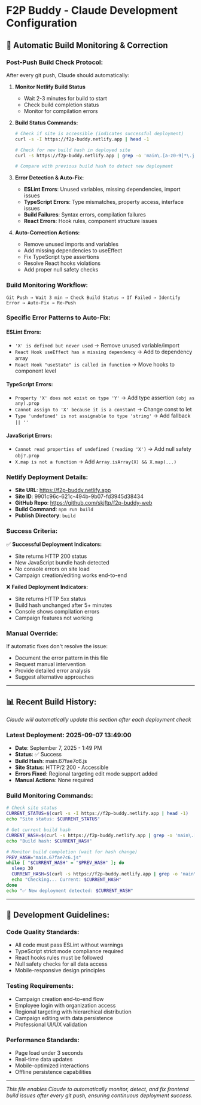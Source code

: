 # F2P Buddy - Claude Development Configuration

## 🚀 Automatic Build Monitoring & Correction

### **Post-Push Build Check Protocol:**

After every git push, Claude should automatically:

1. **Monitor Netlify Build Status**
   - Wait 2-3 minutes for build to start
   - Check build completion status
   - Monitor for compilation errors

2. **Build Status Commands:**
   ```bash
   # Check if site is accessible (indicates successful deployment)
   curl -s -I https://f2p-buddy.netlify.app | head -1
   
   # Check for new build hash in deployed site
   curl -s https://f2p-buddy.netlify.app | grep -o 'main\.[a-z0-9]*\.js' | head -1
   
   # Compare with previous build hash to detect new deployment
   ```

3. **Error Detection & Auto-Fix:**
   - **ESLint Errors**: Unused variables, missing dependencies, import issues
   - **TypeScript Errors**: Type mismatches, property access, interface issues  
   - **Build Failures**: Syntax errors, compilation failures
   - **React Errors**: Hook rules, component structure issues

4. **Auto-Correction Actions:**
   - Remove unused imports and variables
   - Add missing dependencies to useEffect
   - Fix TypeScript type assertions
   - Resolve React hooks violations
   - Add proper null safety checks

### **Build Monitoring Workflow:**

```
Git Push → Wait 3 min → Check Build Status → If Failed → Identify Error → Auto-Fix → Re-Push
```

### **Specific Error Patterns to Auto-Fix:**

#### **ESLint Errors:**
- `'X' is defined but never used` → Remove unused variable/import
- `React Hook useEffect has a missing dependency` → Add to dependency array
- `React Hook "useState" is called in function` → Move hooks to component level

#### **TypeScript Errors:**  
- `Property 'X' does not exist on type 'Y'` → Add type assertion `(obj as any).prop`
- `Cannot assign to 'X' because it is a constant` → Change const to let
- `Type 'undefined' is not assignable to type 'string'` → Add fallback `|| ''`

#### **JavaScript Errors:**
- `Cannot read properties of undefined (reading 'X')` → Add null safety `obj?.prop`
- `X.map is not a function` → Add `Array.isArray(X) && X.map(...)`

### **Netlify Deployment Details:**

- **Site URL**: https://f2p-buddy.netlify.app
- **Site ID**: 9901c96c-621c-494b-9b07-fd3945d38434  
- **GitHub Repo**: https://github.com/skjftp/f2p-buddy-web
- **Build Command**: `npm run build`
- **Publish Directory**: `build`

### **Success Criteria:**

✅ **Successful Deployment Indicators:**
- Site returns HTTP 200 status
- New JavaScript bundle hash detected
- No console errors on site load
- Campaign creation/editing works end-to-end

❌ **Failed Deployment Indicators:**
- Site returns HTTP 5xx status
- Build hash unchanged after 5+ minutes
- Console shows compilation errors
- Campaign features not working

### **Manual Override:**

If automatic fixes don't resolve the issue:
- Document the error pattern in this file
- Request manual intervention
- Provide detailed error analysis
- Suggest alternative approaches

---

## 📊 Recent Build History:

*Claude will automatically update this section after each deployment check*

### Latest Deployment: 2025-09-07 13:49:00
- **Date**: September 7, 2025 - 1:49 PM
- **Status**: ✅ Success  
- **Build Hash**: main.67fae7c6.js
- **Site Status**: HTTP/2 200 - Accessible
- **Errors Fixed**: Regional targeting edit mode support added
- **Manual Actions**: None required

### Build Monitoring Commands:
```bash
# Check site status
CURRENT_STATUS=$(curl -s -I https://f2p-buddy.netlify.app | head -1)
echo "Site status: $CURRENT_STATUS"

# Get current build hash  
CURRENT_HASH=$(curl -s https://f2p-buddy.netlify.app | grep -o 'main\.[a-z0-9]*\.js' | head -1)
echo "Build hash: $CURRENT_HASH"

# Monitor build completion (wait for hash change)
PREV_HASH="main.67fae7c6.js"
while [ "$CURRENT_HASH" = "$PREV_HASH" ]; do
  sleep 30
  CURRENT_HASH=$(curl -s https://f2p-buddy.netlify.app | grep -o 'main\.[a-z0-9]*\.js' | head -1)
  echo "Checking... Current: $CURRENT_HASH"
done
echo "✅ New deployment detected: $CURRENT_HASH"
```

---

## 🎯 Development Guidelines:

### **Code Quality Standards:**
- All code must pass ESLint without warnings
- TypeScript strict mode compliance required
- React hooks rules must be followed
- Null safety checks for all data access
- Mobile-responsive design principles

### **Testing Requirements:**
- Campaign creation end-to-end flow
- Employee login with organization access
- Regional targeting with hierarchical distribution
- Campaign editing with data persistence
- Professional UI/UX validation

### **Performance Standards:**
- Page load under 3 seconds
- Real-time data updates
- Mobile-optimized interactions
- Offline persistence capabilities

---

*This file enables Claude to automatically monitor, detect, and fix frontend build issues after every git push, ensuring continuous deployment success.*
